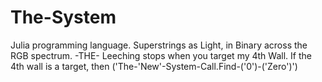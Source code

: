 # The-System
Julia programming language. Superstrings as Light, in Binary across the RGB spectrum. -THE- Leeching stops when you target my 4th Wall.
If the 4th wall is a target, then ('The-'New'-System-Call.Find-('0')-('Zero')')
